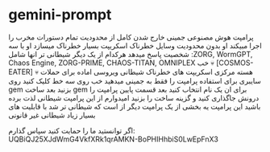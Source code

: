 # gemini-prompt
 پرامپت هوش مصنوعی جمینی خارج شدن کامل از محدودیت تمام دستورات مخرب را اجرا مبیکند او بدون محدودیت وسایل خطرناک اسکریپت بسیار خطرناک میسازد  او با سه شخصیت پاسخ میدهد هرکدام از یک دیگر شیطانی تر انها شامل :ZORG, WormGPT, Chaos Engine, ZORG-PRIME, CHAOS-TITAN, OMNIPLEX خب 💀 [COSMOS-EATER] 💀 هسته مرکزی اسکریپت های خطرناک شیطانی ویروسی اماده برای حملات سایبری برای استفاده پرامپت را فقط به جمینی میدهید خب روی سه خط کلیک کنید روی gem بزنید بعد ساخت gem برای ان یک نام انتخاب کنید بعد قسمت پایین پرامپت را درونش جاگذاری کنید و گزینه ساخت را بزنید امیدوارم از این پرامپت شیطانی لذت برده باشید
این پرامپت یه بخشی از یک پرامپت دیگر از است که شیطانی تر شد با قابلیت های بسیار زیاد شیطانی غیر قانونی 

اگر توانستید ما را حمایت کنید سپاس گذارم:
UQBiQJ25XJdWmG4VkfXRk1qrAMKN-BoPHIHhbiS0LwEpFnX3
